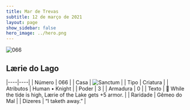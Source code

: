```yaml
---
title: Mar de Trevas
subtitle: 12 de março de 2021
layout: page
show_sidebar: false
hero_image: ../hero.png
---
```


![066](https://cdn.keyforgegame.com/media/card_front/pt/496_066_Q2FRFRC8W4X8_pt.png)

## Lærie do Lago

|----|----|
| Número | 066 |
| Casa | ![Sanctum](https://archonarcana.com/images/thumb/c/c7/Sanctum.png/22px-Sanctum.png "Santuário") |
| Tipo | Criatura |
| Atributos | Human • Knight |
| Poder | 3 |
| Armadura | 0 |
| Texto |  While the tide is high, Lærie of the Lake gets +5 armor. |
| Raridade | Gêmeo do Mal |
| Dizeres | “I taketh away.” |
